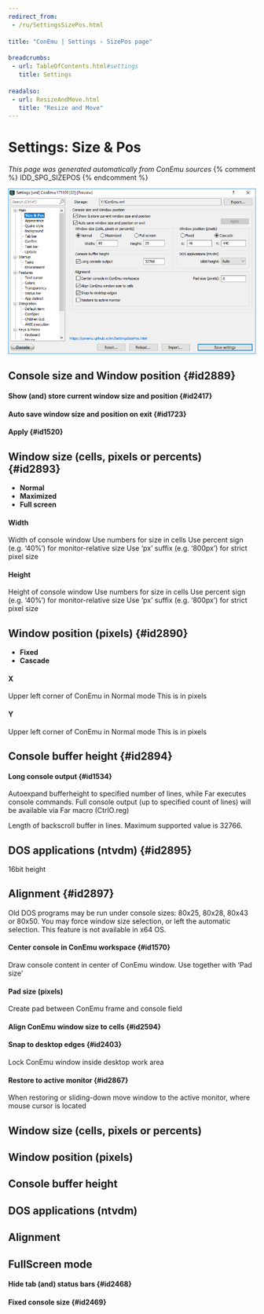 ```yaml
---
redirect_from:
 - /ru/SettingsSizePos.html

title: "ConEmu | Settings › SizePos page"

breadcrumbs:
 - url: TableOfContents.html#settings
   title: Settings

readalso:
 - url: ResizeAndMove.html
   title: "Resize and Move"
---
```


# Settings: Size & Pos

*This page was generated automatically from ConEmu sources*
{% comment %} IDD_SPG_SIZEPOS {% endcomment %}

![ConEmu Settings: Size & Pos](/img/Settings-SizePos.png)



## Console size and Window position  {#id2889}

#### Show (and) store current window size and position  {#id2417}


#### Auto save window size and position on exit  {#id1723}


#### Apply  {#id1520}


## Window size (cells, pixels or percents)  {#id2893}




* **Normal**
* **Maximized**
* **Full screen**




#### Width
Width of console window Use numbers for size in cells Use percent sign (e.g. ‘40%’) for monitor-relative size Use ‘px’ suffix (e.g. ‘800px’) for strict pixel size

#### Height
Height of console window Use numbers for size in cells Use percent sign (e.g. ‘40%’) for monitor-relative size Use ‘px’ suffix (e.g. ‘800px’) for strict pixel size



## Window position (pixels)  {#id2890}




* **Fixed**
* **Cascade**




#### X
Upper left corner of ConEmu in Normal mode This is in pixels

#### Y
Upper left corner of ConEmu in Normal mode This is in pixels



## Console buffer height  {#id2894}

#### Long console output  {#id1534}
Autoexpand bufferheight to specified number of lines, while Far executes console commands. Full console output (up to specified count of lines) will be available via Far macro (CtrlO.reg)

Length of backscroll buffer in lines. Maximum supported value is 32766.



## DOS applications (ntvdm)  {#id2895}



16bit height



## Alignment  {#id2897}



Old DOS programs may be run under console sizes: 80x25, 80x28, 80x43 or 80x50. You may force window size selection, or left the automatic selection. This feature is not available in x64 OS.

#### Center console in ConEmu workspace  {#id1570}
Draw console content in center of ConEmu window. Use together with ‘Pad size’

#### Pad size (pixels)
Create pad between ConEmu frame and console field

#### Align ConEmu window size to cells  {#id2594}


#### Snap to desktop edges  {#id2403}
Lock ConEmu window inside desktop work area

#### Restore to active monitor  {#id2867}
When restoring or sliding-down move window to the active monitor, where mouse cursor is located





## Window size (cells, pixels or percents)





## Window position (pixels)





## Console buffer height





## DOS applications (ntvdm)





## Alignment





## FullScreen mode

#### Hide tab (and) status bars  {#id2468}


#### Fixed console size  {#id2469}








